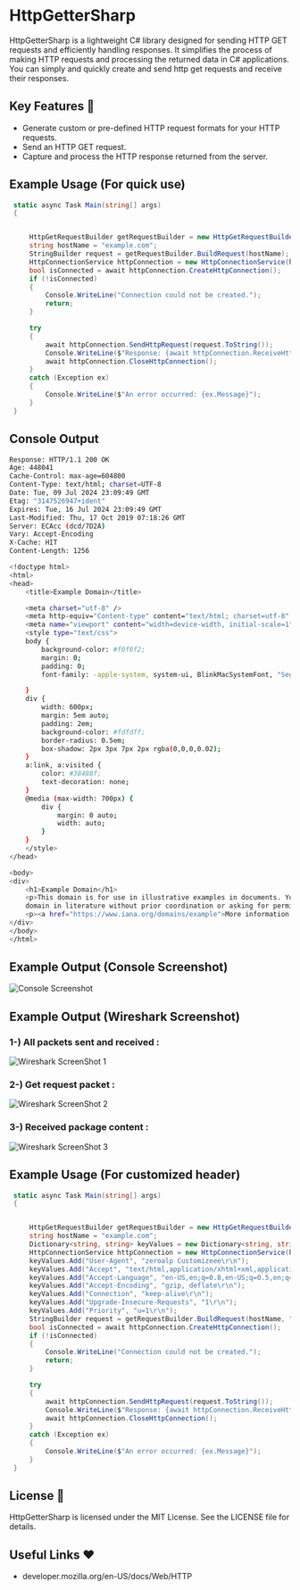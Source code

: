 # HttpGetterSharp

HttpGetterSharp is a lightweight C# library designed for sending HTTP GET requests and efficiently handling responses. It simplifies the process of making HTTP requests and processing the returned data in C# applications.
You can simply and quickly create and send http get requests and receive their responses.

## Key Features :pushpin:

- Generate custom or pre-defined HTTP request formats for your HTTP requests.
- Send an HTTP GET request.
- Capture and process the HTTP response returned from the server.

## Example Usage (For quick use)

```csharp
 static async Task Main(string[] args)
 {


     HttpGetRequestBuilder getRequestBuilder = new HttpGetRequestBuilder();
     string hostName = "example.com";
     StringBuilder request = getRequestBuilder.BuildRequest(hostName);
     HttpConnectionService httpConnection = new HttpConnectionService(hostName);
     bool isConnected = await httpConnection.CreateHttpConnection();
     if (!isConnected)
     {
         Console.WriteLine("Connection could not be created.");
         return;
     }

     try
     {
         await httpConnection.SendHttpRequest(request.ToString());
         Console.WriteLine($"Response: {await httpConnection.ReceiveHttpResponse()}");
         await httpConnection.CloseHttpConnection();
     }
     catch (Exception ex)
     {
         Console.WriteLine($"An error occurred: {ex.Message}");
     }
 }
```

## Console Output

```bash
Response: HTTP/1.1 200 OK
Age: 448041
Cache-Control: max-age=604800
Content-Type: text/html; charset=UTF-8
Date: Tue, 09 Jul 2024 23:09:49 GMT
Etag: "3147526947+ident"
Expires: Tue, 16 Jul 2024 23:09:49 GMT
Last-Modified: Thu, 17 Oct 2019 07:18:26 GMT
Server: ECAcc (dcd/7D2A)
Vary: Accept-Encoding
X-Cache: HIT
Content-Length: 1256

<!doctype html>
<html>
<head>
    <title>Example Domain</title>

    <meta charset="utf-8" />
    <meta http-equiv="Content-type" content="text/html; charset=utf-8" />
    <meta name="viewport" content="width=device-width, initial-scale=1" />
    <style type="text/css">
    body {
        background-color: #f0f0f2;
        margin: 0;
        padding: 0;
        font-family: -apple-system, system-ui, BlinkMacSystemFont, "Segoe UI", "Open Sans", "Helvetica Neue", Helvetica, Arial, sans-serif;

    }
    div {
        width: 600px;
        margin: 5em auto;
        padding: 2em;
        background-color: #fdfdff;
        border-radius: 0.5em;
        box-shadow: 2px 3px 7px 2px rgba(0,0,0,0.02);
    }
    a:link, a:visited {
        color: #38488f;
        text-decoration: none;
    }
    @media (max-width: 700px) {
        div {
            margin: 0 auto;
            width: auto;
        }
    }
    </style>
</head>

<body>
<div>
    <h1>Example Domain</h1>
    <p>This domain is for use in illustrative examples in documents. You may use this
    domain in literature without prior coordination or asking for permission.</p>
    <p><a href="https://www.iana.org/domains/example">More information...</a></p>
</div>
</body>
</html>
```

## Example Output (Console Screenshot)

![Console Screenshot](consoleSS.jpeg)

## Example Output (Wireshark Screenshot)

### 1-) All packets sent and received :

![Wireshark ScreenShot 1](wireSharkSS1.jpeg)

### 2-) Get request packet :

![Wireshark ScreenShot 2](wireSharkSS2.jpeg)

### 3-) Received package content :

![Wireshark ScreenShot 3](wireSharkSS3.jpeg)

## Example Usage (For customized header)

```csharp
 static async Task Main(string[] args)
 {


     HttpGetRequestBuilder getRequestBuilder = new HttpGetRequestBuilder();
     string hostName = "example.com";
     Dictionary<string, string> keyValues = new Dictionary<string, string>();
     HttpConnectionService httpConnection = new HttpConnectionService(hostName);
     keyValues.Add("User-Agent", "zeroalp Customizeee\r\n");
     keyValues.Add("Accept", "text/html,application/xhtml+xml,application/xml;q=0.9,image/avif,image/webp,*/*;q=0.8\r\n");
     keyValues.Add("Accept-Language", "en-US,en;q=0.8,en-US;q=0.5,en;q=0.3\r\n");
     keyValues.Add("Accept-Encoding", "gzip, deflate\r\n");
     keyValues.Add("Connection", "keep-alive\r\n");
     keyValues.Add("Upgrade-Insecure-Requests", "1\r\n");
     keyValues.Add("Priority", "u=1\r\n");
     StringBuilder request = getRequestBuilder.BuildRequest(hostName, "1.1", keyValues);
     bool isConnected = await httpConnection.CreateHttpConnection();
     if (!isConnected)
     {
         Console.WriteLine("Connection could not be created.");
         return;
     }

     try
     {
         await httpConnection.SendHttpRequest(request.ToString());
         Console.WriteLine($"Response: {await httpConnection.ReceiveHttpResponse()}");
         await httpConnection.CloseHttpConnection();
     }
     catch (Exception ex)
     {
         Console.WriteLine($"An error occurred: {ex.Message}");
     }
 }
```

## License :page_with_curl: 

HttpGetterSharp is licensed under the MIT License. See the LICENSE file for details.

## Useful Links :heart:
- developer.mozilla.org/en-US/docs/Web/HTTP
